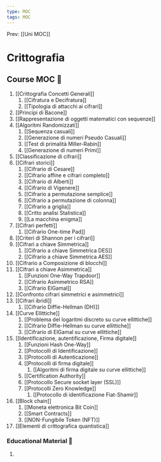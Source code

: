 ```yaml
---
type: MOC 
tags: MOC 
---
```


Prev: [[Uni MOC]]

# Crittografia

## Course MOC  📒
1. [[Crittografia Concetti Generali]]
	1. [[Cifratura e Decifratura]]
	2. [[Tipologia di attacchi ai cifrari]]
2. [[Principi di Bacone]]
3. [[Rappresentazione di oggetti matematici con sequenze]]
4. [[Algoritmi Randomizzati]]
	1. [[Sequenza casuali]]
	2. [[Generazione di numeri Pseudo Casuali]]
	3. [[Test di primalità Miller-Rabin]]
	4. [[Generazione di numeri Primi]]
5. [[Classificazione di cifrari]]
6. [[Cifrari storici]]
	1. [[Cifrario di Cesare]]
	2. [[Cifrario affine e cifrari completo]]
	3. [[Cifrario di Alberti]]
	4. [[Cifrario di Vigenere]]
	5. [[Cifrario a permutazione semplice]]
	6. [[Cifrario a permutazione di colonna]]
	7. [[Cifrario a griglia]]
	8. [[Critto analisi Statistica]]
	9. [[La macchina enigma]]
7. [[Cifrari perfetti]]
	1. [[Cifrario One-time Pad]]
8. [[Criteri di Shannon per i cifrari]]
9. [[Cifrari a chiave Simmetrica]]
	1. [[Cifrario a chiave Simmetrica DES]]
	2. [[Cifrario a chiave Simmetrica AES]]
10. [[Cifrario a Composizione di blocchi]]
11. [[Cifrari a chiave Asimmetrica]]
	1. [[Funzioni One-Way Trapdoor]]
	2. [[Cifrario Asimmetrico RSA]]
	3. [[Cifrario ElGamal]]
12. [[Confronto cifrari simmetrici e asimmetrici]]
13. [[Cifrari ibridi]]
	1. [[Cifrario Diffie-Hellman (DH)]]
14. [[Curve Ellittiche]]
	1. [[Problema del logaritmi discreto su curve ellittiche]]
	2. [[Cifrario Diffie-Hellman su curve ellittiche]]
	3. [[Cifrario di ElGamal su curve ellittiche]]
15. [[Identificazione, autentificazione, Firma digitale]]
	1. [[Funzioni Hash One-Way]]
	2. [[Protocolli di Identificazione]]
	3. [[Protocolli di Autenticazione]]
	4. [[Protocolli di firma digitale]]
		1. [[Algoritmi di firma digitale su curve ellittiche]]
	5. [[Certification Authority]]
	6. [[Protocollo Secure socket layer (SSL)]]
	7. [[Protocolli Zero Knowledge]]
		1. [[Protocollo di identificazione Fiat-Shamir]]
16. [[Block chain]]
	1. [[Moneta elettronica Bit Coin]]
	2. [[Smart Contracts]]
	3. [[NON-Fungibile Token (NFT)]]
17. [[Elementi di crittografica quantistica]]
  

### Educational Material 🧱
1. 
